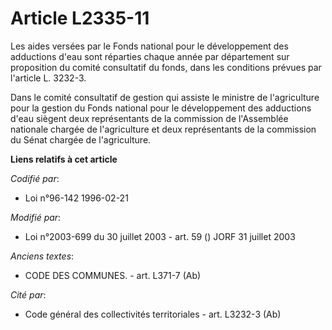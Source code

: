 # Article L2335-11

Les aides versées par le Fonds national pour le développement des adductions d'eau sont réparties chaque année par
département sur proposition du comité consultatif du fonds, dans les conditions prévues par l'article L. 3232-3.

Dans le comité consultatif de gestion qui assiste le ministre de l'agriculture pour la gestion du Fonds national pour le
développement des adductions d'eau siègent deux représentants de la commission de l'Assemblée nationale chargée de
l'agriculture et deux représentants de la commission du Sénat chargée de l'agriculture.

**Liens relatifs à cet article**

_Codifié par_:

  - Loi n°96-142 1996-02-21

_Modifié par_:

  - Loi n°2003-699 du 30 juillet 2003 - art. 59 () JORF 31 juillet 2003

_Anciens textes_:

  - CODE DES COMMUNES. - art. L371-7 (Ab)

_Cité par_:

  - Code général des collectivités territoriales - art. L3232-3 (Ab)
